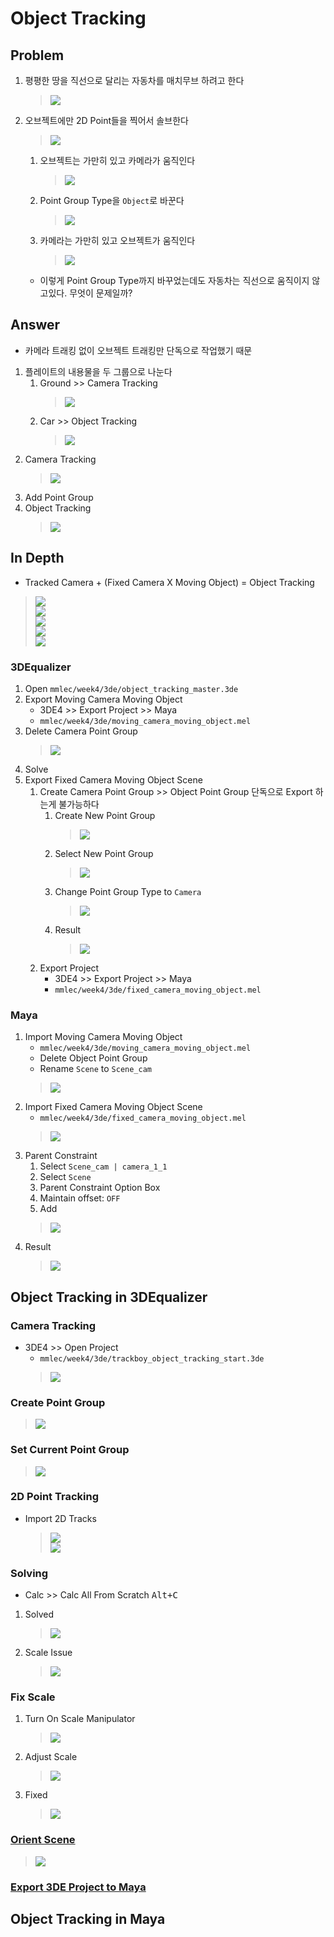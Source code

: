 # Object Tracking

## Problem
1. 평평한 땅을 직선으로 달리는 자동차를 매치무브 하려고 한다
    > ![](../img/week4/object_tracking_concept-optimize.gif)<br>
1. 오브젝트에만 2D Point들을 찍어서 솔브한다
    > ![](../img/week4/object_2dtracks.png)<br>
    1. 오브젝트는 가만히 있고 카메라가 움직인다
        > ![](../img/week4/moving_camera_fixed_object.gif)<br>
    1. Point Group Type을 `Object`로 바꾼다
        > ![](../img/week4/point_group_type_object.png)<br>
    1. 카메라는 가만히 있고 오브젝트가 움직인다
        > ![](../img/week4/fixed_camera_moving_object.gif)<br>
    - 이렇게 Point Group Type까지 바꾸었는데도 자동차는 직선으로 움직이지 않고있다. 무엇이 문제일까?
    
## Answer
- 카메라 트래킹 없이 오브젝트 트래킹만 단독으로 작업했기 때문
1. 플레이트의 내용물을 두 그룹으로 나눈다
    1. Ground >> Camera Tracking
        > ![](../img/week4/ground_only-optimize.gif)<br>
    1. Car >> Object Tracking
        > ![](../img/week4/car_only-optimize.gif)<br>
1. Camera Tracking
    > ![](../img/week4/camera_tracking.gif)<br>
1. Add Point Group
1. Object Tracking
    > ![](../img/week4/camera_and_object_tracking.gif)<br>

## In Depth
- Tracked Camera + (Fixed Camera X Moving Object) = Object Tracking
> ![](../img/week4/camera_tracking.gif)<br>
> ![](../img/week4/plus.png)<br>
> ![](../img/week4/fixed_camera_moving_object.gif)<br>
> ![](../img/week4/equals.png)<br>
> ![](../img/week4/camera_and_object_tracking.gif)<br>

### 3DEqualizer
1. Open `mmlec/week4/3de/object_tracking_master.3de`
1. Export Moving Camera Moving Object
    - 3DE4 >> Export Project >> Maya
    - `mmlec/week4/3de/moving_camera_moving_object.mel`
1. Delete Camera Point Group
    > ![](../img/week4/delete_camera_pointgroup.png)<br>
1. Solve
1. Export Fixed Camera Moving Object Scene
    1. Create Camera Point Group >> Object Point Group 단독으로 Export 하는게 불가능하다
        1. Create New Point Group
            > ![](../img/week4/add_new_pointgroup.png)<br>
        1. Select New Point Group
            > ![](../img/week4/add_new_pointgroup_select.png)<br>
        1. Change Point Group Type to `Camera`
            > ![](../img/week4/add_new_pointgroup_type.png)<br>
        1. Result
            > ![](../img/week4/point_group_type_camera_result.png)<br>
    1. Export Project
        - 3DE4 >> Export Project >> Maya
        - `mmlec/week4/3de/fixed_camera_moving_object.mel`
### Maya
1. Import Moving Camera Moving Object
    - `mmlec/week4/3de/moving_camera_moving_object.mel`
    - Delete Object Point Group
    - Rename `Scene` to `Scene_cam`
    > ![](../img/week4/moving_camera_moving_object_outliner_edit.png)<br>
1. Import Fixed Camera Moving Object Scene
    - `mmlec/week4/3de/fixed_camera_moving_object.mel`
    > ![](../img/week4/import_fixed_camera_moving_object.png)
1. Parent Constraint
    1. Select `Scene_cam | camera_1_1`
    1. Select `Scene`
    1. Parent Constraint Option Box
    1. Maintain offset: `OFF`
    1. Add
    > ![](../img/week4/scenecam_camera_scene_parent_constraint.png)<br>
1. Result
   > ![](../img/week4/object_tracking_indepth.gif)
   
## Object Tracking in 3DEqualizer

### Camera Tracking
- 3DE4 >> Open Project
    - `mmlec/week4/3de/trackboy_object_tracking_start.3de`
    > ![](../img/week4/trackboy_object_tracking_start.png)
### Create Point Group
> ![](../img/week4/trackboy_object_tracking_add_new_pointgroup_result_.png)
### Set Current Point Group
> ![](../img/week4/set_current_point_group_result_.png)
### 2D Point Tracking
- Import 2D Tracks
    > ![](../img/week4/import_2dtracks.png)<br>
    > ![](../img/week4/import_2dtracks_result.png)<br>
### Solving
- Calc >> Calc All From Scratch <kbd>Alt+C</kbd>
1. Solved
    > ![](../img/week4/object_tracking_solved.png)<br>
1. Scale Issue
    > ![](../img/week4/scale_problem.png)<br>
### Fix Scale
1. Turn On Scale Manipulator
    > ![](../img/week4/scale_manip.png)<br>
1. Adjust Scale
    > ![](../img/week4/scale_manip.gif)<br>
1. Fixed
    > ![](../img/week4/scale_fixed.png)<br>
### [Orient Scene](https://github.com/kohyuk91/mmlec/blob/master/doc/week3.md#orient-scene)
> ![](../img/week4/orient_scene.png)<br>
### [Export 3DE Project to Maya](https://github.com/kohyuk91/mmlec/blob/master/doc/week3.md#export-3de-project-to-maya)

## Object Tracking in Maya
